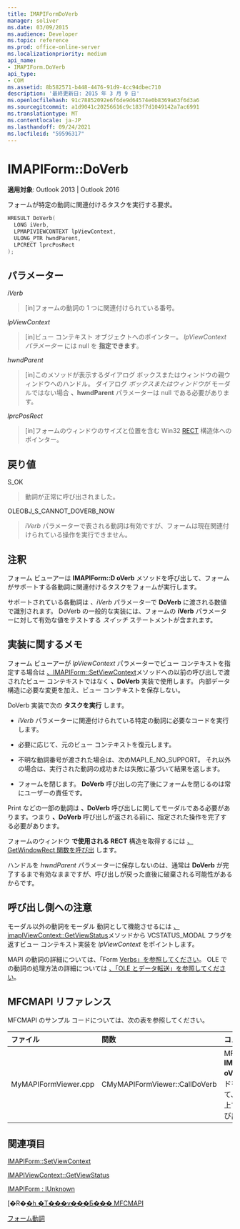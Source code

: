 ```yaml
---
title: IMAPIFormDoVerb
manager: soliver
ms.date: 03/09/2015
ms.audience: Developer
ms.topic: reference
ms.prod: office-online-server
ms.localizationpriority: medium
api_name:
- IMAPIForm.DoVerb
api_type:
- COM
ms.assetid: 8b582571-b448-4476-91d9-4cc94dbec710
description: '最終更新日: 2015 年 3 月 9 日'
ms.openlocfilehash: 91c78852092e6f6de9d64574e0b8369a63f6d3a6
ms.sourcegitcommit: a1d9041c20256616c9c183f7d1049142a7ac6991
ms.translationtype: MT
ms.contentlocale: ja-JP
ms.lasthandoff: 09/24/2021
ms.locfileid: "59596317"
---
```

# <a name="imapiformdoverb"></a>IMAPIForm::DoVerb

  
  
**適用対象**: Outlook 2013 | Outlook 2016 
  
フォームが特定の動詞に関連付けるタスクを実行する要求。
  
```cpp
HRESULT DoVerb(
  LONG iVerb,
  LPMAPIVIEWCONTEXT lpViewContext,
  ULONG_PTR hwndParent,
  LPCRECT lprcPosRect
);
```

## <a name="parameters"></a>パラメーター

 _iVerb_
  
> [in]フォームの動詞の 1 つに関連付けられている番号。
    
 _lpViewContext_
  
> [in]ビュー コンテキスト オブジェクトへのポインター。 _lpViewContext パラメーター_ には null を **指定できます**。
    
 _hwndParent_
  
> [in]このメソッドが表示するダイアログ ボックスまたはウィンドウの親ウィンドウへのハンドル。 ダイアログ  _ボックスまたはウィンドウが_ モーダルではない場合 **、hwndParent** パラメーターは null である必要があります。 
    
 _lprcPosRect_
  
> [in]フォームのウィンドウのサイズと位置を含む Win32 [RECT](https://msdn.microsoft.com/library/dd162897%28VS.85%29.aspx) 構造体へのポインター。 
    
## <a name="return-value"></a>戻り値

S_OK 
  
> 動詞が正常に呼び出されました。
    
OLEOBJ_S_CANNOT_DOVERB_NOW 
  
> _iVerb_ パラメーターで表される動詞は有効ですが、フォームは現在関連付けられている操作を実行できません。 
    
## <a name="remarks"></a>注釈

フォーム ビューアーは **IMAPIForm::D oVerb** メソッドを呼び出して、フォームがサポートする各動詞に関連付けるタスクをフォームが実行します。 
  
サポートされている各動詞は _、iVerb_ パラメーターで **DoVerb** に渡される数値で識別されます。 DoVerb の一般的な実装には、フォームの **iVerb** パラメーターに対して有効な値をテストする _スイッチ_ ステートメントが含まれます。 
  
## <a name="notes-to-implementers"></a>実装に関するメモ

フォーム ビューアーが _lpViewContext_ パラメーターでビュー コンテキストを指定する場合は [、IMAPIForm::SetViewContext](imapiform-setviewcontext.md)メソッドへの以前の呼び出しで渡されたビュー コンテキストではなく **、DoVerb** 実装で使用します。 内部データ構造に必要な変更を加え、ビュー コンテキストを保存しない。 
  
DoVerb 実装で次の **タスクを実行** します。 
  
- _iVerb_ パラメーターに関連付けられている特定の動詞に必要なコードを実行します。 
    
- 必要に応じて、元のビュー コンテキストを復元します。
    
- 不明な動詞番号が渡された場合は、次のMAPI_E_NO_SUPPORT。 それ以外の場合は、実行された動詞の成功または失敗に基づいて結果を返します。
    
- フォームを閉じます。 **DoVerb** 呼び出しの完了後にフォームを閉じるのは常にユーザーの責任です。 
    
Print などの一部の動詞は **、DoVerb** 呼び出しに関してモーダルである必要があります。つまり **、DoVerb** 呼び出しが返される前に、指定された操作を完了する必要があります。 
  
フォームのウィンドウ **で使用される RECT** 構造を取得するには [、GetWindowRect 関数を呼び出](https://msdn.microsoft.com/library/ms633519) します。 
  
ハンドルを  _hwndParent_ パラメーターに保存しないのは、通常は **DoVerb** が完了するまで有効なままですが、呼び出しが戻った直後に破棄される可能性があるからです。
  
## <a name="notes-to-callers"></a>呼び出し側への注意

モーダル以外の動詞をモーダル 動詞として機能させるには [、imapIViewContext::GetViewStatus](imapiviewcontext-getviewstatus.md)メソッドから VCSTATUS_MODAL フラグを返すビュー コンテキスト実装を _lpViewContext_ をポイントします。 
  
MAPI の動詞の詳細については、「Form [Verbs」を参照してください](form-verbs.md)。 OLE での動詞の処理方法の詳細については [、「OLE とデータ転送」を参照してください](https://msdn.microsoft.com/library/ms693425%28VS.85%29.aspx)。
  
## <a name="mfcmapi-reference"></a>MFCMAPI リファレンス

MFCMAPI のサンプル コードについては、次の表を参照してください。
  
|**ファイル**|**関数**|**コメント**|
|:-----|:-----|:-----|
|MyMAPIFormViewer.cpp  <br/> |CMyMAPIFormViewer::CallDoVerb  <br/> |MFCMAPI は **IMAPIForm::D oVerb** メソッドを使用して、フォーム上で動詞を呼び出します。  <br/> |
   
## <a name="see-also"></a>関連項目



[IMAPIForm::SetViewContext](imapiform-setviewcontext.md)
  
[IMAPIViewContext::GetViewStatus](imapiviewcontext-getviewstatus.md)
  
[IMAPIForm : IUnknown](imapiformiunknown.md)


[�R�[�h �T���v���Ƃ��� MFCMAPI](mfcmapi-as-a-code-sample.md)
  
[フォーム動詞](form-verbs.md)

